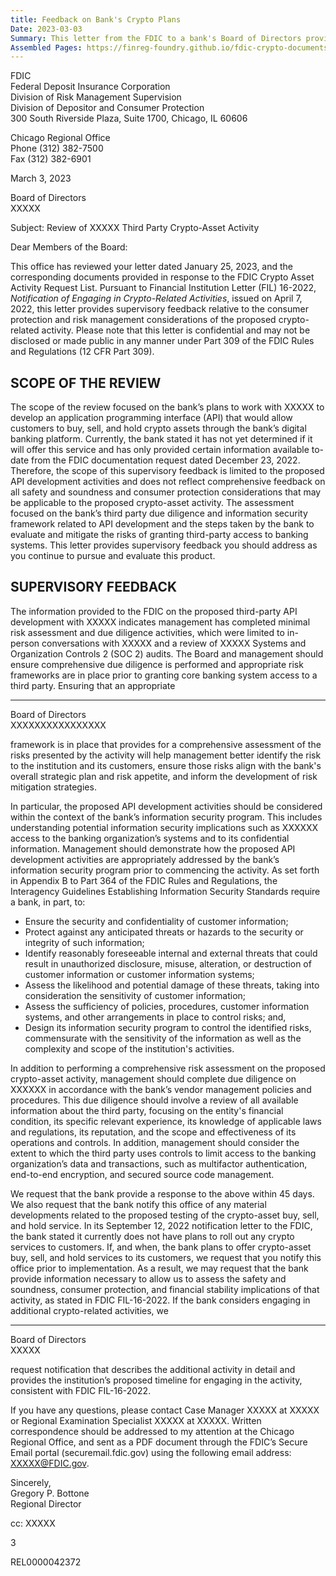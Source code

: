 ```yaml
---
title: Feedback on Bank's Crypto Plans
Date: 2023-03-03
Summary: This letter from the FDIC to a bank's Board of Directors provides supervisory feedback on the bank's proposed crypto-asset activity involving a third-party API development that would allow customers to buy, sell, and hold crypto assets through the bank's digital banking platform. The FDIC notes that the bank has completed minimal risk assessment and due diligence activities on the third-party provider. The letter outlines specific supervisory feedback, including the need for comprehensive due diligence, appropriate risk frameworks, and information security considerations before granting core banking system access to a third party. The FDIC references FIL-16-2022 "Notification of Engaging in Crypto-Related Activities" and requests that the bank provide a response within 45 days, notify the FDIC of any material developments related to the proposed testing, and inform the FDIC prior to implementing any crypto-asset services for customers. (AI-generated)
Assembled Pages: https://finreg-foundry.github.io/fdic-crypto-documents//assets/assembled_pages/document_42372.pdf
---
```

FDIC  
Federal Deposit Insurance Corporation  
Division of Risk Management Supervision  
Division of Depositor and Consumer Protection  
300 South Riverside Plaza, Suite 1700, Chicago, IL 60606  

Chicago Regional Office  
Phone (312) 382-7500  
Fax (312) 382-6901  

March 3, 2023  

Board of Directors  
XXXXX  

Subject: Review of XXXXX Third Party Crypto-Asset Activity  

Dear Members of the Board:  

This office has reviewed your letter dated January 25, 2023, and the corresponding documents provided in response to the FDIC Crypto Asset Activity Request List. Pursuant to Financial Institution Letter (FIL) 16-2022, *Notification of Engaging in Crypto-Related Activities*, issued on April 7, 2022, this letter provides supervisory feedback relative to the consumer protection and risk management considerations of the proposed crypto-related activity. Please note that this letter is confidential and may not be disclosed or made public in any manner under Part 309 of the FDIC Rules and Regulations (12 CFR Part 309).  

## SCOPE OF THE REVIEW  

The scope of the review focused on the bank’s plans to work with XXXXX to develop an application programming interface (API) that would allow customers to buy, sell, and hold crypto assets through the bank’s digital banking platform. Currently, the bank stated it has not yet determined if it will offer this service and has only provided certain information available to-date from the FDIC documentation request dated December 23, 2022. Therefore, the scope of this supervisory feedback is limited to the proposed API development activities and does not reflect comprehensive feedback on all safety and soundness and consumer protection considerations that may be applicable to the proposed crypto-asset activity. The assessment focused on the bank’s third party due diligence and information security framework related to API development and the steps taken by the bank to evaluate and mitigate the risks of granting third-party access to banking systems. This letter provides supervisory feedback you should address as you continue to pursue and evaluate this product.  

## SUPERVISORY FEEDBACK  

The information provided to the FDIC on the proposed third-party API development with XXXXX indicates management has completed minimal risk assessment and due diligence activities, which were limited to in-person conversations with XXXXX and a review of XXXXX Systems and Organization Controls 2 (SOC 2) audits. The Board and management should ensure comprehensive due diligence is performed and appropriate risk frameworks are in place prior to granting core banking system access to a third party. Ensuring that an appropriate

---

Board of Directors  
XXXXXXXXXXXXXXXX

framework is in place that provides for a comprehensive assessment of the risks presented by the activity will help management better identify the risk to the institution and its customers, ensure those risks align with the bank's overall strategic plan and risk appetite, and inform the development of risk mitigation strategies.

In particular, the proposed API development activities should be considered within the context of the bank’s information security program. This includes understanding potential information security implications such as XXXXXX access to the banking organization’s systems and to its confidential information. Management should demonstrate how the proposed API development activities are appropriately addressed by the bank’s information security program prior to commencing the activity. As set forth in Appendix B to Part 364 of the FDIC Rules and Regulations, the Interagency Guidelines Establishing Information Security Standards require a bank, in part, to:

- Ensure the security and confidentiality of customer information;
- Protect against any anticipated threats or hazards to the security or integrity of such information;
- Identify reasonably foreseeable internal and external threats that could result in unauthorized disclosure, misuse, alteration, or destruction of customer information or customer information systems;
- Assess the likelihood and potential damage of these threats, taking into consideration the sensitivity of customer information;
- Assess the sufficiency of policies, procedures, customer information systems, and other arrangements in place to control risks; and,
- Design its information security program to control the identified risks, commensurate with the sensitivity of the information as well as the complexity and scope of the institution's activities.

In addition to performing a comprehensive risk assessment on the proposed crypto-asset activity, management should complete due diligence on XXXXXX in accordance with the bank’s vendor management policies and procedures. This due diligence should involve a review of all available information about the third party, focusing on the entity's financial condition, its specific relevant experience, its knowledge of applicable laws and regulations, its reputation, and the scope and effectiveness of its operations and controls. In addition, management should consider the extent to which the third party uses controls to limit access to the banking organization’s data and transactions, such as multifactor authentication, end-to-end encryption, and secured source code management.

We request that the bank provide a response to the above within 45 days. We also request that the bank notify this office of any material developments related to the proposed testing of the crypto-asset buy, sell, and hold service. In its September 12, 2022 notification letter to the FDIC, the bank stated it currently does not have plans to roll out any crypto services to customers. If, and when, the bank plans to offer crypto-asset buy, sell, and hold services to its customers, we request that you notify this office prior to implementation. As a result, we may request that the bank provide information necessary to allow us to assess the safety and soundness, consumer protection, and financial stability implications of that activity, as stated in FDIC FIL-16-2022. If the bank considers engaging in additional crypto-related activities, we


---

Board of Directors  
XXXXX

request notification that describes the additional activity in detail and provides the institution’s proposed timeline for engaging in the activity, consistent with FDIC FIL-16-2022.

If you have any questions, please contact Case Manager XXXXX at XXXXX or Regional Examination Specialist XXXXX at XXXXX. Written correspondence should be addressed to my attention at the Chicago Regional Office, and sent as a PDF document through the FDIC’s Secure Email portal (securemail.fdic.gov) using the following email address: XXXXX@FDIC.gov.

Sincerely,  
Gregory P. Bottone  
Regional Director

cc: XXXXX

3

REL0000042372